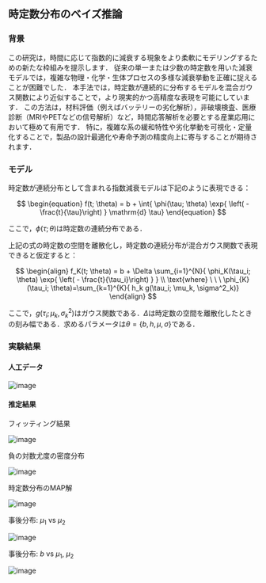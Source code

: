 ## 時定数分布のベイズ推論

### 背景

この研究は，時間に応じて指数的に減衰する現象をより柔軟にモデリングするための新たな枠組みを提示します．
従来の単一または少数の時定数を用いた減衰モデルでは，複雑な物理・化学・生体プロセスの多様な減衰挙動を正確に捉えることが困難でした．
本手法では，時定数が連続的に分布するモデルを混合ガウス関数により近似することで，より現実的かつ高精度な表現を可能にしています．
この方法は，材料評価（例えばバッテリーの劣化解析），非破壊検査、医療診断（MRIやPETなどの信号解析）など，時間応答解析を必要とする産業応用において極めて有用です．
特に，複雑な系の緩和特性や劣化挙動を可視化・定量化することで，製品の設計最適化や寿命予測の精度向上に寄与することが期待されます．

### モデル

時定数が連続分布として含まれる指数減衰モデルは下記のように表現できる：

$$
\begin{equation}
  f(t; \theta) = b + \int{ \phi(\tau; \theta) \exp{ \left( - \frac{t}{\tau}\right) } \mathrm{d} \tau}
\end{equation}
$$

ここで，$`\phi(\tau; \theta)`$は時定数の連続分布である．

上記の式の時定数の空間を離散化し，時定数の連続分布が混合ガウス関数で表現できると仮定すると：

$$
\begin{align}
  f_K(t; \theta) = b + \Delta \sum_{i=1}^{N}{ \phi_K(\tau_i; \theta) \exp{ \left( - \frac{t}{\tau_i}\right) }  } \\
  \text{where} \ \ \ \phi_{K}(\tau_i; \theta)=\sum_{k=1}^{K}{ h_k g(\tau_i; \mu_k, \sigma^2_k)}
\end{align}
$$

ここで，$`g(\tau_i; \mu_k, \sigma^2_k)`$はガウス関数である．$`\Delta`$は時定数の空間を離散化したときの刻み幅である．求めるパラメータは$`\theta=\{ b, h, \mu, \sigma \}`$である．

### 実験結果

#### 人工データ

![image](https://github.com/user-attachments/assets/a45f0bd6-f04e-48ab-8298-5cc81088c5a0)

#### 推定結果

フィッティング結果

![image](https://github.com/user-attachments/assets/67ce93e9-fb0d-43e3-90d6-bfd6695eed64)

負の対数尤度の密度分布

![image](https://github.com/user-attachments/assets/58c8b141-87b8-45b9-bab8-53414f5e38d1)

時定数分布のMAP解

![image](https://github.com/user-attachments/assets/d529fd2f-06b1-4503-9e06-9aca5baba5d8)

事後分布: $`\mu_1`$ vs $`\mu_2`$

![image](https://github.com/user-attachments/assets/04444ced-7aac-4abd-913b-41cb81869828)

事後分布: $`b`$ vs $`\mu_1`$, $`\mu_2`$

![image](https://github.com/user-attachments/assets/ee01de03-d304-4710-9d3a-4e41007d8786)


